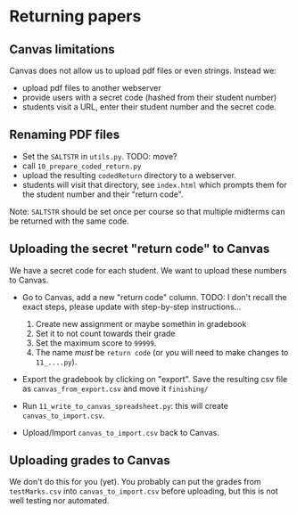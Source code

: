 # Returning papers

## Canvas limitations

Canvas does not allow us to upload pdf files or even strings.  Instead we:

  * upload pdf files to another webserver
  * provide users with a secret code (hashed from their student number)
  * students visit a URL, enter their student number and the secret code.


## Renaming PDF files

  * Set the `SALTSTR` in `utils.py`.  TODO: move?
  * call `10_prepare_coded_return.py`
  * upload the resulting `codedReturn` directory to a webserver.
  * students will visit that directory, see `index.html` which prompts
    them for the student number and their "return code".

Note: `SALTSTR` should be set once per course so that multiple midterms
can be returned with the same code.


## Uploading the secret "return code" to Canvas

We have a secret code for each student.  We want to upload these numbers to Canvas.

  * Go to Canvas, add a new "return code" column.  TODO: I don't recall
    the exact steps, please update with step-by-step instructions...

      1.  Create new assignment or maybe somethin in gradebook
      2.  Set it to not count towards their grade
      3.  Set the maximum score to `99999`.
      4.  The name *must* be `return code` (or you will need to make
          changes to `11_....py`).

   * Export the gradebook by clicking on "export".  Save the resulting csv
     file as `canvas_from_export.csv` and move it `finishing/`

   * Run `11_write_to_canvas_spreadsheet.py`: this will create
     `canvas_to_import.csv`.

   * Upload/Import `canvas_to_import.csv` back to Canvas.


## Uploading grades to Canvas

We don't do this for you (yet).  You probably can put the grades from
`testMarks.csv` into `canvas_to_import.csv` before uploading, but this
is not well testing nor automated.
